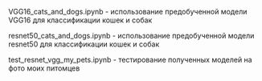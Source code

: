 VGG16_cats_and_dogs.ipynb - использование предобученной модели VGG16 для классификации кошек и собак

resnet50_cats_and_dogs.ipynb - использование предобученной модели resnet50 для классификации кошек и собак

test_resnet_vgg_my_pets.ipynb - тестирование полученных моделей на фото моих питомцев
